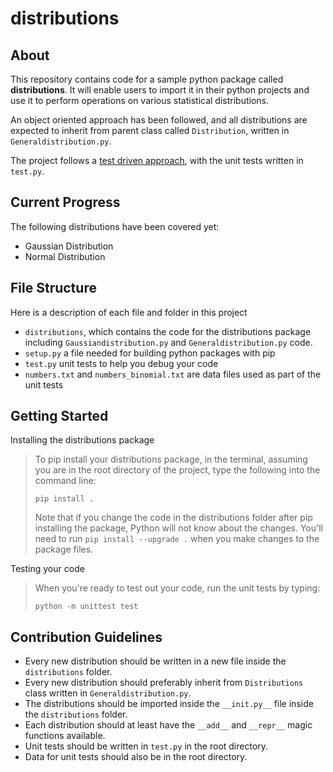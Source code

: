 # distributions

## About

This repository contains code for a sample python package called **distributions**. It will enable users to import it in their python projects and use it to perform operations on various statistical distributions. 

An object oriented approach has been followed, and all distributions are expected to inherit from parent class called `Distribution`, written in `Generaldistribution.py`.

The project follows a [test driven approach](https://engineering.pivotal.io/post/test-driven-development-for-data-science/), with the unit tests written in `test.py`.



## Current Progress

The following distributions have been covered yet:

* Gaussian Distribution
* Normal Distribution



## File Structure

Here is a description of each file and folder in this project

- `distributions`, which contains the code for the distributions package including `Gaussiandistribution.py` and `Generaldistribution.py` code.
- `setup.py` a file needed for building python packages with pip
- `test.py` unit tests to help you debug your code
- `numbers.txt` and `numbers_binomial.txt` are data files used as part of the unit tests



## Getting Started

Installing the distributions package

> To pip install your distributions package, in the terminal, assuming you are in the root directory of the project, type the following into the command line:
>
> ```
> pip install .
> ```
>
> Note that if you change the code in the distributions folder after pip installing the package, Python will not know about the changes. You'll need to run `pip install --upgrade .` when you make changes to the package files.

Testing your code

> When you're ready to test out your code, run the unit tests by typing:
>
> ```
> python -m unittest test
> ```



## Contribution Guidelines

* Every new distribution should be written in a new file inside the `distributions` folder.
* Every new distribution should preferably inherit from `Distributions` class written in `Generaldistribution.py`.
* The distributions should be imported inside the `__init.py__` file inside the `distributions` folder.
* Each distribution should at least have the `__add__` and `__repr__` magic functions available.
* Unit tests should be written in `test.py` in the root directory.
* Data for unit tests should also be in the root directory.

